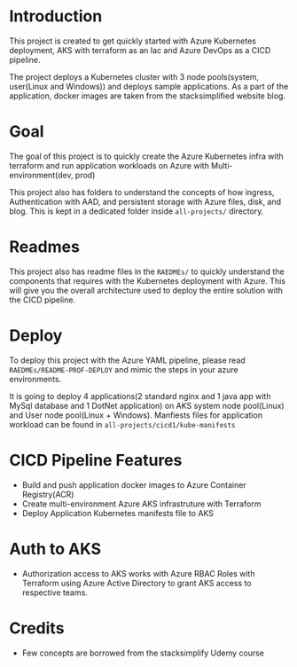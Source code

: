 # Introduction 
This project is created to get quickly started with Azure Kubernetes deployment, AKS with terraform as an Iac and Azure DevOps as a CICD pipeline. 

The project deploys a Kubernetes cluster with 3 node pools(system, user(Linux and Windows)) and deploys sample applications. As a part of the application, docker images are taken from the stacksimplified website blog. 

# Goal
The goal of this project is to quickly create the Azure Kubernetes infra with terraform and run application workloads on Azure with Multi-environment(dev, prod)

This project also has folders to understand the concepts of how ingress, Authentication with AAD, and persistent storage with Azure files, disk, and blog. This is kept in a dedicated folder inside `all-projects/` directory. 

# Readmes
This project also has readme files in the `RAEDMEs/` to quickly understand the components that requires with the Kubernetes deployment with Azure. This will give you the overall architecture used to deploy the entire solution with the CICD pipeline. 

# Deploy 
To deploy this project with the Azure YAML pipeline, please read `RAEDMEs/README-PROF-DEPLOY` and mimic the steps in your azure environments.  

It is going to deploy 4 applications(2 standard nginx and 1 java app with MySql database and 1 DotNet application) on AKS system node pool(Linux) and User node pool(Linux + Windows). Manfiests files for application workload can be found in `all-projects/cicd1/kube-manifests`

# CICD Pipeline Features 
- Build and push application docker images to Azure Container Registry(ACR)
- Create multi-environment Azure AKS infrastruture with Terraform 
- Deploy Application Kubernetes manifests file to AKS 

# Auth to AKS
- Authorization access to AKS works with Azure RBAC Roles with Terraform using Azure Active Directory to grant AKS access to respective teams.

# Credits 
- Few concepts are borrowed from the stacksimplify Udemy course
